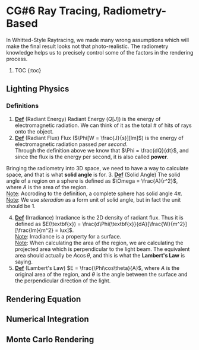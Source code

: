 # CG#6 Ray Tracing, Radiometry-Based

In Whitted-Style Raytracing, we made many wrong assumptions which will make the final result looks not that photo-realistic. The radiometry knowledge helps us to precisely control some of the factors in the rendering process.

1. TOC
   {:toc}

## Lighting Physics
### Definitions

1. <u><b>Def</b></u> (Radiant Energy) Radiant Energy ($Q[J]$) is the energy of electromagnetic radiation. We can think of it as the total # of hits of rays onto the object.
2.  <u><b>Def</b></u> (Radiant Flux) Flux ($\Phi[W = \frac{J}{s}][lm]$) is the energy of electromagnetic radiation passed _per second_.\
Through the definition above we know that $\Phi = \frac{dQ}{dt}$, and since the flux is the energy per second, it is also called **power**.

Bringing the radiometry into 3D space, we need to have a way to calculate space, and that is what **solid angle** is for.
3. <u><b>Def</b></u> (Solid Angle) The solid angle of a region on a sphere is defined as $\Omega = \frac{A}{r^2}$, where $A$ is the area of the region. \
<u>Note</u>: Accroding to the definition, a complete sphere has solid angle $4\pi$. \
<u>Note</u>: We use _steradian_ as a form unit of solid angle, but in fact the unit should be 1. 


4. <u><b>Def</b></u> (Irradiance) Irradiance is the 2D density of radiant flux. Thus it is defined as $E(\textbf{x}) = \frac{d\Phi(\textbf{x}}{dA}[\frac{W}{m^2}][\frac{lm}{m^2} = lux]$.\
<u>Note</u>: Irradiance is a property for a surface.\
<u>Note</u>: When calculating the area of the region, we are calculating the projected area which is perpendicular to the light beam. The equivalent area should actually be $A\cos\theta$, and this is what the **Lambert's Law** is saying.
5.  <u><b>Def</b></u> (Lambert's Law) $E = \frac{\Phi\cos\theta}{A}$, where $A$ is the original area of the region, and $\theta$ is the angle between the surface and the perpendicular direction of the light.

## Rendering Equation

## Numerical Integration

## Monte Carlo Rendering